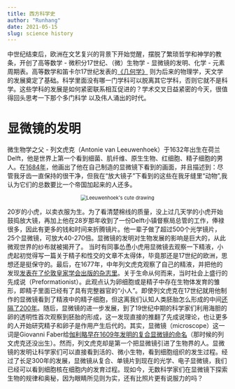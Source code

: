 ```yaml
---
title: 西方科学史
author: "Runhang"
date: 2021-05-15
slug: science history
---
```


中世纪结束后，欧洲在文艺复兴的背景下开始觉醒，摆脱了繁琐哲学和神学的教条，开创了高等数学 - 微积分17世纪、（微）生物学 - 显微镜的发明、化学 - 元素周期表。高等数学和笛卡尔17世纪发表的[《几何学》](https://baike.baidu.com/item/%E7%AC%9B%E5%8D%A1%E5%B0%94/85475?fromtitle=%E7%AC%9B%E5%8D%A1%E5%84%BF&fromid=156583)
则为后来的物理学，天文学的发展奠定了基础。科学里面没有哪一门学科可以脱离其它学科，否则它就不是科学。这些学科的发展是如何紧密联系相互促进的？学术交叉日益紧密的今天，很值得回头思考一下那个多门科学
以及伟人涌出的时代。


# 显微镜的发明

微生物学之父 - 列文虎克（Antonie van Leeuwenhoek）于1632年出生在荷兰Delft，他是世界上第一个看到细菌、肌纤维、原生生物、红细胞、精子细胞的男人。在[1684年](https://www.youtube.com/watch?v=laeowpY5WPE&t=12s)，他画出了他在自己制造的显微镜下看到的画面，并且描述到：尽管我牙齿一直保持的很干净，但我在“放大镜子”下看到的这些在我牙缝里“动物”,我认为它们的总数要比一个帝国加起来的人还多。

<center>
<img src="/cn/Website_pics/leeuwenhoek.png" alt="Leeuwenhoek's cute drawing" style="zoom:80%;" />
</center>

20岁的小虎，以卖衣服为生。为了看清楚棉线的质量，没上过几天学的小虎开始鼓捣放大镜，再加上他在28岁那年收到了一份Delft小镇督察局总管的工作，俸禄很多，因此有更多的钱和时间来折腾镜片。他一辈子做了超过500个光学镜片，25个显微镜，可放大40-270倍。显微镜的发明对生物发展的影响是巨大的，从此微观世界的纱布就被揭开了。 当时有同事怂恿小虎用显微镜去观察一下精液，小虎起初觉得写一篇关于精子和性交的文章不太得体，毕竟那还是17世纪的欧洲，思想还是挺保守的。最后，在1677年，中年列文虎克观察了自己的精液，并把他的发现[发表在了伦敦皇家学会出版的杂志里](https://archive.org/details/philtrans01261904)。关于生命从何而来，当时社会上盛行的先成说（Preformationist）。此观点认为卵细胞或是精子中存在生物体发育的雏形，即精子里面已经有了具有完整器官的“小人”。即使列文虎克在17世纪就用他制作的显微镜看到了精液中的精子细胞，但这离我们认知人类胚胎怎么形成的中间[还隔了200年](https://www.smithsonianmag.com/science-nature/scientists-finally-unravel-mysteries-sperm-180963578/)。随后，显微镜的进一步发展，到了19世纪中期的科学家们利用海胆的卵的透明性首次观察到胚胎的形成，这一发现直接的推翻了先成说理论，也让更多的人开始研究精子和卵子是作用产生后代的。其实，显微镜（microscope）这一词是Giovanni Faber给[伽利略早在1609年发明的复合显微镜的命名](https://www.ncbi.nlm.nih.gov/pmc/articles/PMC4422127/)（那时候的列文虎克还没出生）。然而，列文虎克却是第一个把显微镜引进了生物界的人。显微镜的发明让科学家们可以直接看到活的、微小生物，看到细胞组织的发生过程。经过了长足300年的发展，显微镜从复合、单镜片到现在的光学、电子显微镜，我们已经可以看到细胞核在细胞内的发育过程。现如今，无数科学家们在显微镜下探索生物的规律和奥秘，因为眼睛所见则为实，还有比照片更有说服力的吗？
